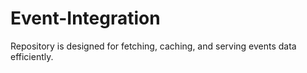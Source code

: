 # Event-Integration
Repository is designed for fetching, caching, and serving events data efficiently.
